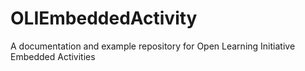 # OLIEmbeddedActivity
A documentation and example repository for Open Learning Initiative Embedded Activities
